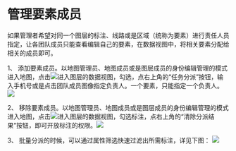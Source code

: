 # 管理要素成员

如果管理者希望对同一个图层的标注、线路或是区域（统称为要素）进行责任人员指定，让各团队成员只能查看编辑自己的要素，在数据视图中，将相关要素分配给相关的成员即可。

1、 添加要素成员。以地图管理员、地图成员或是图层成员的身份编辑管理的模式进入地图，点击![](http://pic.dituwuyou.com/map%2Fpicture%2Fdatalist.png)进入图层的数据视图，勾选，点右上角的“任务分派”按钮，输入手机号或是点击团队成员图像指定负责人。一个要素，只能指定一个负责人。![](http://pic.dituwuyou.com/map%2Fpicture%2Fassigntask.png)

2、 移除要素成员。以地图管理员、地图成员或是图层成员的身份编辑管理的模式进入地图，点击![](http://pic.dituwuyou.com/map%2Fpicture%2Fdatalist.png)进入图层的数据视图，勾选标注，点右上角的“清除分派结果”按钮，即可开放标注的权限。![](http://pic.dituwuyou.com/map%2Fpicture%2Ffreetask.png)

3、 批量分派的时候，可以通过属性筛选快速过滤出所需标注，详见下图：
![](http://pic.dituwuyou.com/map%2Fpicture%2Fselect-feature.png)




